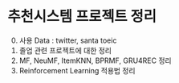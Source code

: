 # 추천시스템 프로젝트 정리
0. 사용 Data : twitter, santa toeic
1. 졸업 관련 프로젝트에 대한 정리  
2. MF, NeuMF, ItemKNN, BPRMF, GRU4REC 정리  
3. Reinforcement Learning 적용법 정리  

